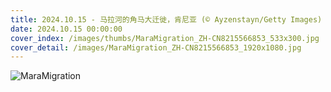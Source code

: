 ```yaml
---
title: 2024.10.15 - 马拉河的角马大迁徙，肯尼亚 (© Ayzenstayn/Getty Images)
date: 2024.10.15 00:00:00
cover_index: /images/thumbs/MaraMigration_ZH-CN8215566853_533x300.jpg
cover_detail: /images/MaraMigration_ZH-CN8215566853_1920x1080.jpg
---
```


![MaraMigration](/images/MaraMigration_ZH-CN8215566853_1920x1080.jpg)
